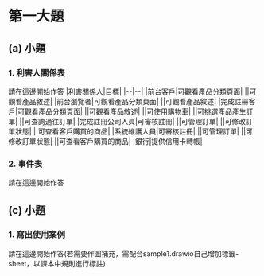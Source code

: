 # 第一大題 
## (a) 小題
### 1. 利害人關係表
請在這邊開始作答
|利害關係人|目標|
|--|--|
|前台客戶|可觀看產品分類頁面|
||可觀看產品敘述|
|前台瀏覽者|可觀看產品分類頁面|
||可觀看產品敘述|
|完成註冊客戶|可觀看產品分類頁面|
||可觀看產品敘述|
||可使用購物車|
||可挑選產品產生訂單|
||可查詢過往訂單|
|完成註冊公司人員|可審核註冊|
||可管理訂單|
||可修改訂單狀態|
||可查看客戶購買的商品|
|系統維護人員|可審核註冊|
||可管理訂單|
||可修改訂單狀態|
||可查看客戶購買的商品|
|銀行|提供信用卡轉帳|

### 2. 事件表
請在這邊開始作答

## (c) 小題
### 1. 寫出使用案例
請在這邊開始作答(若需要作圖補充，需配合sample1.drawio自己增加標籤-sheet，以課本中規則進行標註)